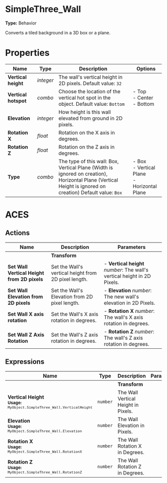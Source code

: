 # SimpleThree_Wall
**Type:** Behavior

Converts a tiled background in a 3D box or a plane.

# Properties

| Name | Type | Description | Options |
|------|------|-------------|---------|
|**Vertical height**| _integer_ | The wall's vertical height in 2D pixels. Default value: `32` |  |
|**Vertical hotspot**| _combo_ | Choose the location of the vertical hot spot in the object. Default value: `Bottom` | - Top<br/>- Center<br/>- Bottom |
|**Elevation**| _integer_ | How height is this wall elevated from ground in 2D pixels.  |  |
|**Rotation X**| _float_ | Rotation on the X axis in degrees.  |  |
|**Rotation Z**| _float_ | Rotation on the Z axis in degrees.  |  |
|**Type**| _combo_ | The type of this wall: Box, Vertical Plane (Width is ignored on creation), Horizontal Plane (Vertical Height is ignored on creation) Default value: `Box` | - Box<br/>- Vertical Plane<br/>- Horizontal Plane |

# ACES

## Actions

| Name | Description | Parameters |
|------|-------------|------------|
| |**Transform**| |
|**Set Wall Vertical Height from 2D pixels**| Set the Wall's vertical height from 2D pixel length. | - **Vertical height** _number_: The wall's vertical height in 2D Pixels.  |
|**Set Wall Elevation from 2D pixels**| Set the Wall's Elevation from 2D pixel length. | - **Elevation** _number_: The new wall's elevation in 2D Pixels.  |
|**Set Wall X axis rotation**| Set the Wall's X axis rotation in degrees. | - **Rotation X** _number_: The wall's X axis rotation in degrees.  |
|**Set Wall Z Axis Rotation**| Set the Wall's Z axis rotation in degrees. | - **Rotation Z** _number_: The wall's Z axis rotation in degrees.  |

## Expressions

| Name | Type | Description | Parameters |
|------|------|-------------|------------|
| | |**Transform**| |
|**Vertical Height**<br/><small>**Usage:** `MyObject.SimpleThree_Wall.VerticalHeight`</small>|`number`| The Wall Vertical Height in Pixels. |  |
|**Elevation**<br/><small>**Usage:** `MyObject.SimpleThree_Wall.Elevation`</small>|`number`| The Wall Elevation in Pixels. |  |
|**Rotation X**<br/><small>**Usage:** `MyObject.SimpleThree_Wall.RotationX`</small>|`number`| The Wall Rotation X in Degrees. |  |
|**Rotation Z**<br/><small>**Usage:** `MyObject.SimpleThree_Wall.RotationZ`</small>|`number`| The Wall Rotation Z in Degrees. |  |